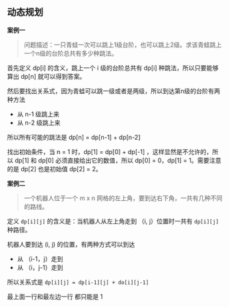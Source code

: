 ## 动态规划

**案例一**

> 问题描述：一只青蛙一次可以跳上1级台阶，也可以跳上2级。求该青蛙跳上一个n级的台阶总共有多少种跳法。

首先定义 dp[i] 的含义，跳上一个 i 级的台阶总共有 dp[i] 种跳法，所以只要能够算出 dp[n] 就可以得到答案。

然后要找出关系式，因为青蛙可以跳一级或者是两级，所以到达第n级的台阶有两种方法

- 从 n-1 级跳上来
- 从 n-2 级跳上来

所以所有可能的跳法是 dp[n] = dp[n-1] + dp[n-2]

找出初始条件，当 n = 1 时，dp[1] = dp[0] + dp[-1] ，这样显然是不允许的，所以 dp[1] 和 dp[0] 必须直接给出它的数值，所以 dp[0] = 0，dp[1] = 1。需要注意的是 dp[2] 也是初始值 dp[2] = 2。 

**案例二**

> 一个机器人位于一个 m x n 网格的左上角，要到达右下角，一共有几种不同的路线。

定义 `dp[i][j]` 的含义是：当机器人从左上角走到 （i, j）位置时一共有 `dp[i][j]` 种路径。

机器人要到达 (i, j) 的位置，有两种方式可以到达

- 从 （i-1，j）走到
- 从 （i，j-1）走到

所以关系式是 `dp[i][j] = dp[i-1][j] + do[i][j-1]`

最上面一行和最左边一行 都只能是 1

